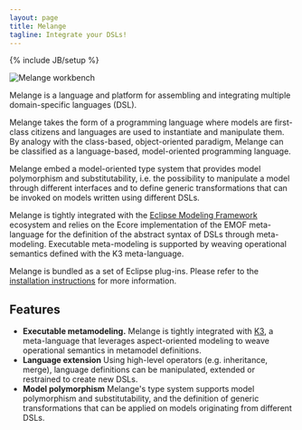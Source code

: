 ```yaml
---
layout: page
title: Melange
tagline: Integrate your DSLs!
---
```

{% include JB/setup %}

![Melange workbench](../images/melange.png)

Melange is a language and platform for assembling and integrating multiple domain-specific languages (DSL).

Melange takes the form of a programming language where models are first-class citizens and languages are used to instantiate and manipulate them. By analogy with the class-based, object-oriented paradigm, Melange can be classified as a language-based, model-oriented programming language.

Melange embed a model-oriented type system that provides model polymorphism and substitutability, i.e. the possibility to manipulate a model through different interfaces and to define generic transformations that can be invoked on models written using different DSLs.

Melange is tightly integrated with the [Eclipse Modeling Framework](https://www.eclipse.org/modeling/emf/) ecosystem and relies on the Ecore implementation of the EMOF meta-language for the definition of the abstract syntax of DSLs through meta-modeling. Executable meta-modeling is supported by weaving operational semantics defined with the K3 meta-language.

Melange is bundled as a set of Eclipse plug-ins. Please refer to the [installation instructions](../download.html) for more information.

## Features

* __Executable metamodeling.__ Melange is tightly integrated with [K3](), a meta-language that leverages aspect-oriented modeling to weave operational semantics in metamodel definitions.
* __Language extension__ Using high-level operators (e.g. inheritance, merge), language definitions can be manipulated, extended or restrained to create new DSLs.
* __Model polymorphism__ Melange's type system supports model polymorphism and substitutability, and the definition of generic transformations that can be applied on models originating from different DSLs.
